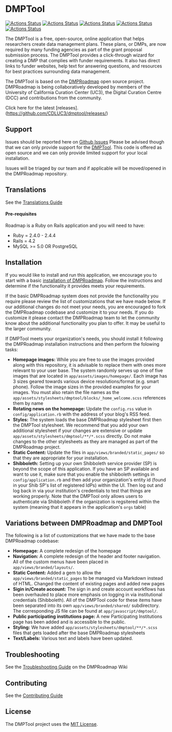 # DMPTool

[![Actions Status](https://github.com/CDLUC3/dmptool/workflows/Brakeman/badge.svg)](https://github.com/CDLUC3/dmptool/actions)
[![Actions Status](https://github.com/CDLUC3/dmptool/workflows/Rubocop/badge.svg)](https://github.com/CDLUC3/dmptool/actions)
[![Actions Status](https://github.com/CDLUC3/dmptool/workflows/ESLint/badge.svg)](https://github.com/CDLUC3/dmptool/actions)
[![Actions Status](https://github.com/CDLUC3/dmptool/workflows/Run%20Tests%20%28postgreSQL%29/badge.svg)](https://github.com/CDLUC3/dmptool/actions)
[![Actions Status](https://github.com/CDLUC3/dmptool/workflows/Run%20Tests%20%28mySQL%29/badge.svg)](https://github.com/CDLUC3/dmptool/actions)

The DMPTool is a free, open-source, online application that helps researchers create data management plans. These plans, or DMPs, are now required by many funding agencies as part of the grant proposal submission process. The DMPTool provides a click-through wizard for creating a DMP that complies with funder requirements. It also has direct links to funder websites, help text for answering questions, and resources for best practices surrounding data management.

The DMPTool is based on the [DMPRoadmap](https://github.com/DMPRoadmap/roadmap) open source project. DMPRoadmap is being collaboratively developed by members of the University of California Curation Center (UC3), the Digital Curation Centre (DCC) and contributions from the community.

Click here for the latest [releases].(https://github.com/CDLUC3/dmptool/releases/)

## Support

Issues should be reported here on [Github Issues](https://github.com/CDLUC3/dmptool/issues)
Please be advised though that we can only provide support for the [DMPTool](https://dmptool.org). This code is offered as open source and we can only provide limited support for your local installation. 

Issues will be triaged by our team and if applicable will be moved/opened in the DMPRoadmap repository.

## Translations

See the [Translations Guide](https://github.com/DMPRoadmap/roadmap/wiki/Translations)

#### Pre-requisites
Roadmap is a Ruby on Rails application and you will need to have:
* Ruby = 2.4.0 - 2.4.4
* Rails = 4.2
* MySQL >= 5.0 OR PostgreSQL

## Installation

If you would like to install and run this application, we encourage you to start with a basic [installation of DMPRoadmap](https://github.com/DMPRoadmap/roadmap/wiki/Installation). Follow the instructions and determine if the functionality it provides meets your requirements.

If the basic DMPRoadmap system does not provide the functionality you require please review the list of customizations that we have made below. If our additional changes do not meet your needs, you are encouraged to fork the DMPRoadmap codebase and customize it to your needs. If you do customize it please contact the DMPRoadmap team to let the community know about the additional functionality you plan to offer. It may be useful to the larger community.

If DMPTool meets your organization's needs, you should install it following the DMPRoadmap installation instructions and then perform the folowing tasks:

- **Homepage images:** While you are free to use the images provided along with this repository, it is advisable to replace them with ones more relevant to your user base. The system randomly serves up one of five images that are located in `app/assets/images/homepage/`. Each image has 3 sizes geared towards various device resolutions/format (e.g. smart phone). Follow the image sizes in the provided examples for your images. You must also retain the file names as the `app/assets/stylesheets/dmptool/blocks/_home_welcome.scss` references them by name
- **Rotating news on the homepage:** Update the `config.rss` value in `config/application.rb` with the address of your blog's RSS feed.
- **Styles:** The system loads the base DMPRoadmap stylesheet first then the DMPTool stylesheet. We recommend that you add your own additional stylesheet if your changes are extensive or update `app/assets/stylesheets/dmptool/**/*.scss` directly. Do not make changes to the other stylesheets as they are managed as part of the DMPRoadmap project.
- **Static Content:** Update the files in `app/views/branded/static_pages/` so that they are appropriate for your installation.
- **Shibboleth:** Setting up your own Shibboleth service provider (SP) is beyond the scope of this application. If you have an SP available and want to use it, make sure that you enable the shibboleth settings in `config/application.rb` and then add your organization's entity id (found in your Shib SP's list of registered IdPs) within the UI. Then log out and log back in via your institution's credentials to test that things are working properly. Note that the DMPTool only allows users to authenticate via Shibboleth if the organization is regsitered within the system (meaning that it appears in the application's `orgs` table)

## Variations between DMPRoadmap and DMPTool

The following is a list of customizations that we have made to the base DMPRoadmap codebase:

- **Homepage:** A complete redesign of the homepage
- **Navigation:** A complete redesign of the header and footer navigation. All of the custom menus have been placed in `app/views/branded/layouts/`.
- **Static Content:** Added a gem to allow the `app/views/branded/static_pages` to be managed via Markdown instead of HTML. Changed the content of existing pages and added new pages
- **Sigin in/Create account:** The sign in and create account workflows has been overhauled to place more emphasis on logging in via institutional credentials (Shibboleth). All of the DMPTool code for these items have been separated into its own `app/views/branded/shared/` subdirectory. The corresponding JS file can be found at `app/javascript/dmptool/`.
- **Public participating institutions page:** A new Participating Institutions page has been added and is accessible to the public.
- **Styling:** We have added `app/assets/stylesheets/dmptool/**/*.scss` files that gets loaded after the base DMPRoadmap stylesheets
- **Text/Labels:** Various text and labels have been updated.

## Troubleshooting

See the [Troubleshooting Guide](https://github.com/DMPRoadmap/roadmap/wiki/Troubleshooting) on the DMPRoadmap Wiki

## Contributing

See the [Contributing Guide](https://github.com/DMPRoadmap/roadmap/wiki/Get-involved)

## License
The DMPTool project uses the <a href="./LICENSE.md">MIT License</a>.
